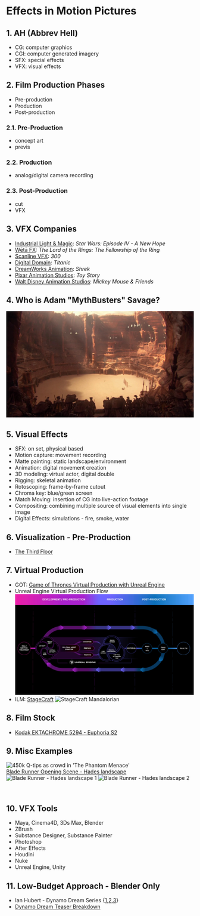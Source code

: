 <style>
  .page-header {
    background-image: none;
  }


  .comparison-widget {
    display: inline-block;
    max-width: 100%;
    max-height: 100%;
    position: relative;
    overflow: hidden;
    vertical-align: top;
    cursor: pointer;
    -webkit-user-select: none;
    -moz-user-select: none;
    -ms-user-select: none;
    user-select: none;
  }
  .comparison-widget * {
    -webkit-box-sizing: border-box;
    -moz-box-sizing: border-box;
    box-sizing: border-box;
  }
  .comparison-widget:hover .comparison-separator {
    opacity: 1;
  }
  .comparison-widget:hover .comparison-control {
    opacity: 1;
  }
  .comparison-widget:hover .comparison-control:before,
  .comparison-widget:hover .comparison-control:after {
    opacity: 1;
  }
  .comparison-widget--hidden {
    opacity: 0;
  }
  .comparison-item {
    height: 100%;
    width: 100%;
    background: #FFF;
  }
  .comparison-item--first {
    position: absolute;
    top: 0;
    left: 0;
    z-index: 2;
  }
  .comparison-item__content {
    height: 100%;
    overflow: hidden;
    position: relative;
  }
  .comparison-item__content:hover .comparison-item__label {
    background: #FFF;
  }
  .comparison-item--first .comparison-image {
    width: auto;
    max-width: none;
    position: absolute;
    left: 0;
    top: 0;
  }
  .comparison-item__image {
    display: block;
    max-width: 100%;
    -webkit-user-drag: none;
  }
  .comparison-item--first .comparison-item__label {
    left: 0;
    right: inherit;
  }
  .comparison-item__label {
    padding: 7px 10px;
    position: absolute;
    top: 0;
    right: 0;
    text-transform: uppercase;
    font-family: Verdana, sans-serif;
    font-size: 11px;
    color: #222;
    background: rgba(255, 255, 255, 0.65);
    z-index: 1;
    -webkit-transition: background-color 300ms linear;
    -moz-transition: background-color 300ms linear;
    transition: background-color 300ms linear;
  }
  .comparison-separator {
    width: 2px;
    height: 100%;
    position: absolute;
    right: -1px;
    top: 0;
    z-index: 10;
    background: #FFF;
    cursor: pointer;
    opacity: 0.7;
  }
  .comparison-control {
    width: 12px;
    height: 12px;
    margin-top: -6px;
    margin-left: -6px;
    position: absolute;
    top: 50%;
    left: 50%;
    background: #FFF;
    border-radius: 100%;
    opacity: 0.7;
  }
  .comparison-control:before,
  .comparison-control:after {
    content: '';
    display: block;
    width: 12px;
    height: 20px;
    margin-top: -10px;
    position: absolute;
    top: 50%;
    background: url('images/vfx/arrow.png') 0 0 no-repeat;
  }
  .comparison-control:before {
    left: -15px;
  }
  .comparison-control:after {
    right: -15px;
    background-position: -12px 0px;
  }
  .comparison-control__mask {
    width: 50px;
    height: 40px;
    position: absolute;
    top: -15px;
    left: -18px;
    background: #FFF;
    opacity: 0;
  }


</style>

<script src="assets/vfx/ImageComparison.js"></script>

# Effects in Motion Pictures

## 1. AH (Abbrev Hell)
- CG: computer graphics
- CGI: computer generated imagery
- SFX: special effects
- VFX: visual effects

## 2. Film Production Phases
- Pre-production
- Production
- Post-production

### 2.1. Pre-Production
- concept art
- previs

### 2.2. Production
- analog/digital camera recording

### 2.3. Post-Production
- cut
- VFX

## 3. VFX Companies
- [Industrial Light & Magic](https://www.ilm.com/): *Star Wars: Episode IV - A New Hope*
- [Wētā FX](https://www.wetafx.co.nz/): *The Lord of the Rings: The Fellowship of the Ring*
- [Scanline VFX](https://www.scanlinevfx.com/reels/): *300*
- [Digital Domain](https://digitaldomain.com/): *Titanic*
- [DreamWorks Animation](https://pibfyc.dreamworks.com/?slug=videos&type=page&id=242): *Shrek*
- [Pixar Animation Studios](https://www.pixar.com/feature-films-launch): *Toy Story*
- [Walt Disney Animation Studios](https://disneyanimation.com/): *Mickey Mouse & Friends*

## 4. Who is Adam "MythBusters" Savage?
![Petranaki Arena - Geonosis](images/vfx/Geonosis_arena.jpg)

## 5. Visual Effects
- SFX: on set, physical based
- Motion capture: movement recording
- Matte painting: static landscape/environment
- Animation: digital movement creation
- 3D modeling: virtual actor, digital double
- Rigging: skeletal animation
- Rotoscoping: frame-by-frame cutout
- Chroma key: blue/green screen
- Match Moving: insertion of CG into live-action footage
- Compositing: combining multiple source of visual elements into single image
- Digital Effects: simulations - fire, smoke, water

## 6. Visualization - Pre-Production
- [The Third Floor](https://thethirdfloorinc.com/reels/#highlights)

## 7. Virtual Production
- GOT: [Game of Thrones Virtual Production with Unreal Engine](https://www.unrealengine.com/en-US/spotlights/virtual-production-on-the-battlegrounds-of-game-of-thrones)
- Unreal Engine Virtual Production Flow
![Unreal Engine Virtual Production Flow](images/vfx/ue_virtual_production_flow.jpg)
- ILM: [StageCraft](https://www.ilm.com/stagecraft/)
![StageCraft Mandalorian](https://www.ilm.com/wp-content/uploads/2021/03/StageCraftLED-Mandalorian2.jpg)

## 8. Film Stock
- [Kodak EKTACHROME 5294 - Euphoria S2](https://www.kodak.com/en/motion/blog-post/euphoria)

## 9. Misc Examples
![450k Q-tips as crowd in 'The Phantom Menace'](https://pbs.twimg.com/media/E3uHhYnX0AIgS0p.jpg)
<br/>
[Blade Runner Opening Scene - Hades landscape](https://youtu.be/nFVcdKa0M9E)
![Blade Runner - Hades landscape 1](https://xos-prod-media.s3.amazonaws.com/media/collection/image/P180583_G294.jpg.1920x1920_q85.jpg?AWSAccessKeyId=AKIA5NFUCQMTFXEBPVO5&Signature=9DXP%2B7yXtECtJCVWzC5p5H8S0Ck%3D&Expires=1683032684)
![Blade Runner - Hades landscape 2](https://acmi-website-media-prod.s3.ap-southeast-2.amazonaws.com/media/original_images/P180575_G286.jpg.1200x1200_q85.jpg)
<div class="js-comparison-container">
  <img class="comparison-image" src="https://www.fxguide.com/wp-content/uploads/2016/05/CAPCW_TTF__TC0903_PLATE-830x437.jpg" alt="">
  <img class="comparison-image" src="https://www.fxguide.com/wp-content/uploads/2016/05/CAPCW_TTF_TC0903_POSTVIS-830x436.jpg" alt="">
</div>
<script>

    document.addEventListener('DOMContentLoaded', domReady);

    function domReady() {
      var imageComparisonCollection = document.querySelectorAll('.js-comparison-container');
      for (var i = 0; i < imageComparisonCollection.length; i++) {
        var imageWidget = imageComparisonCollection[i];
        var images = imageWidget.querySelectorAll('.comparison-image');
        new ImageComparison({
          container: imageWidget,
          startPosition: imageWidget.getAttribute('start-position'),
          data: [
            {
              image: images[0],
              label: 'before'
            },
            {
              image: images[1],
              label: 'after'
            }
          ],
        });
      }
    }
  </script>

## 10. VFX Tools
- Maya, Cinema4D, 3Ds Max, Blender
- ZBrush
- Substance Designer, Substance Painter
- Photoshop
- After Effects
- Houdini
- Nuke
- Unreal Engine, Unity

## 11. Low-Budget Approach - Blender Only
- Ian Hubert - Dynamo Dream Series {[1](https://youtu.be/LsGZ_2RuJ2A),[2](https://youtu.be/xlqhdaLhRVY),[3](https://youtu.be/JM_WPiT6NRQ)}
- [Dynamo Dream Teaser Breakdown](https://youtu.be/FFJ_THGj72U)
